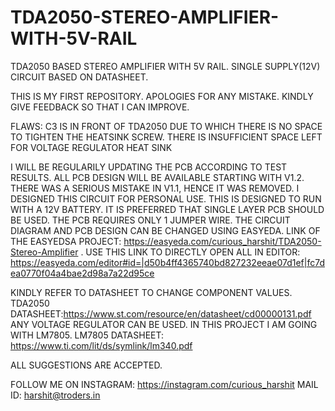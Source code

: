 # TDA2050-STEREO-AMPLIFIER-WITH-5V-RAIL
TDA2050 BASED STEREO AMPLIFIER WITH 5V RAIL. SINGLE SUPPLY(12V) CIRCUIT BASED ON DATASHEET.


THIS IS MY FIRST REPOSITORY. APOLOGIES FOR ANY MISTAKE. KINDLY GIVE FEEDBACK SO THAT I CAN IMPROVE. 


FLAWS: C3 IS IN FRONT OF TDA2050 DUE TO WHICH THERE IS NO SPACE TO TIGHTEN THE HEATSINK SCREW.
THERE IS INSUFFICIENT SPACE LEFT FOR VOLTAGE REGULATOR HEAT SINK


I WILL BE REGULARILY UPDATING THE PCB ACCORDING TO TEST RESULTS. ALL PCB DESIGN WILL BE AVAILABLE STARTING WITH V1.2. THERE WAS A SERIOUS MISTAKE IN V1.1, HENCE IT WAS REMOVED.
I DESIGNED THIS CIRCUIT FOR PERSONAL USE. THIS IS DESIGNED TO RUN WITH A 12V BATTERY. IT IS PREFERRED THAT SINGLE LAYER PCB SHOULD BE USED. THE PCB REQUIRES ONLY 1 JUMPER WIRE. THE CIRCUIT DIAGRAM AND PCB DESIGN CAN BE CHANGED USING EASYEDA. LINK OF THE EASYEDSA PROJECT: https://easyeda.com/curious_harshit/TDA2050-Stereo-Amplifier . USE THIS LINK TO DIRECTLY OPEN ALL IN EDITOR: https://easyeda.com/editor#id=|d50b4ff4365740bd827232eeae07d1ef|fc7dea0770f04a4bae2d98a7a22d95ce 

KINDLY REFER TO DATASHEET TO CHANGE COMPONENT VALUES. TDA2050 DATASHEET:https://www.st.com/resource/en/datasheet/cd00000131.pdf
ANY VOLTAGE REGULATOR CAN BE USED. IN THIS PROJECT I AM GOING WITH LM7805. LM7805 DATASHEET: https://www.ti.com/lit/ds/symlink/lm340.pdf

ALL SUGGESTIONS ARE ACCEPTED.

FOLLOW ME ON INSTAGRAM: https://instagram.com/curious_harshit
MAIL ID: harshit@troders.in

